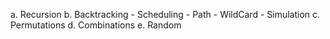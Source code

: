 a. Recursion
b. Backtracking
	- Scheduling
	- Path
	- WildCard
 	- Simulation
c. Permutations
d. Combinations
e. Random

